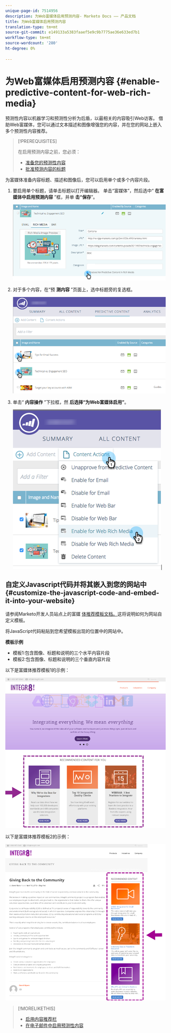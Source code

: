 ```yaml
---
unique-page-id: 7514956
description: 为Web富媒体启用预测内容- Marketo Docs —— 产品文档
title: 为Web富媒体启用预测内容
translation-type: tm+mt
source-git-commit: e149133a5383faaef5e9c9b7775ae36e633ed7b1
workflow-type: tm+mt
source-wordcount: '280'
ht-degree: 0%

---
```



# 为Web富媒体启用预测内容 {#enable-predictive-content-for-web-rich-media}

预测性内容以机器学习和预测性分析为后盾，以最相关的内容吸引Web访客。 借助Web富媒体，您可以通过文本描述和图像增强您的内容，并在您的网站上嵌入多个预测性内容推荐。

>[!PREREQUISITES]
>
>在启用预测内容之前，您必须：
>
>* [准备您的预测性内容](http://docs.marketo.com/display/docs/edit+predictive+content)
>* [批准预测内容的标题](/help/marketo/product-docs/predictive-content/working-with-all-content/approve-a-title-for-predictive-content.md)

>



为富媒体准备内容标题、描述和图像后，您可以启用单个或多个内容片段。

1. 要启用单个标题，请单击标题以打开编辑器。 单击“富媒体”，然后选中“ **在富媒体中启用预测内容** ”框，并单 **击“保存**”。

   ![](assets/image2017-10-3-9-3a50-3a29.png)

1. 对于多个内容，在“预 **测内容** ”页面上，选中标题旁的复选框。

   ![](assets/image2017-10-3-10-3a0-3a42.png)

1. 单击“ **内容操作** ”下拉框，然 **后选择“为Web富媒体启用”**。

   ![](assets/image2017-10-3-10-3a2-3a6.png)|

## 自定义Javascript代码并将其嵌入到您的网站中  {#customize-the-javascript-code-and-embed-it-into-your-website}

请参阅Marketo开发人员站点上的富媒 [体推荐模板文档。](http://developers.marketo.com/documentation/websites/rtp-rich-media-recommendations-api)这将说明如何为网站自定义模板。

将JavaScript代码粘贴到您希望模板出现的位置中的网站中。

**模板示例**

* 模板1:包含图像、标题和说明的三个水平内容片段
* 模板2:包含图像、标题和说明的三个垂直内容片段

以下是富媒体推荐模板1的示例：

![](assets/image2015-6-1-17-3a8-3a33.png)

以下是富媒体推荐模板2的示例：

![](assets/image2015-12-20-10-3a35-3a12.png)

>[!MORELIKETHIS]
>
>* [启用内容推荐栏](enable-the-content-recommendation-bar.md)
>* [在电子邮件中启用预测性内容](http://docs.marketo.com/x/vLit)

